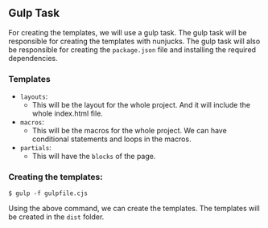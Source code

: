 ## Gulp Task

For creating the templates, we will use a gulp task. The gulp task will be responsible for creating the templates with nunjucks. The gulp task will also be responsible for creating the `package.json` file and installing the required dependencies.

### Templates

- `layouts`:
  - This will be the layout for the whole project. And it will include the whole index.html file.
- `macros`:
  - This will be the macros for the whole project. We can have conditional statements and loops in the macros.
- `partials`:
  - This will have the `blocks` of the page.

### Creating the templates:

```shell
$ gulp -f gulpfile.cjs
```

Using the above command, we can create the templates. The templates will be created in the `dist` folder.
